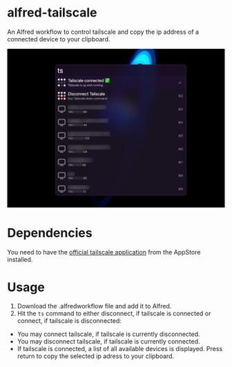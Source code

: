# alfred-tailscale

An Alfred workflow to control tailscale and copy the ip address of a connected device to your clipboard.

![Screenshot of alfred-tailscale in action](./screenshot.png)

# Dependencies
You need to have the [official tailscale application](https://apps.apple.com/us/app/tailscale/id1475387142?mt=12) from the AppStore installed.

# Usage

1. Download the .alfredworkflow file and add it to Alfred.
2. Hit the `ts` command to either disconnect, if tailscale is connected or connect, if tailscale is disconnected:
* You may connect tailscale, if tailscale is currently disconnected.
* You may disconnect tailscale, if tailscale is currently connected.
* If tailscale is connected, a list of all available devices is displayed. Press return to copy the selected ip adress to your clipboard. 
